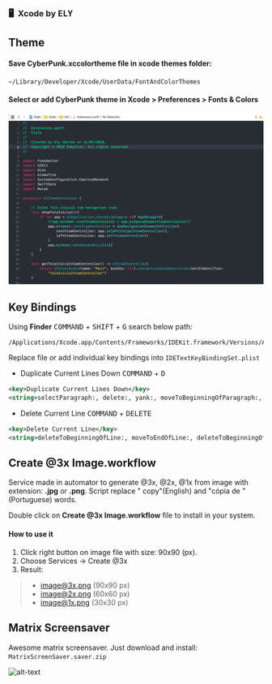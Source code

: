 ### :desktop_computer:&nbsp; Xcode by <kbd>ELY</kbd>

## Theme

#### Save **CyberPunk.xccolortheme** file in xcode themes folder: #### 

```
~/Library/Developer/Xcode/UserData/FontAndColorThemes
```

#### Select or add CyberPunk theme in **Xcode > Preferences > Fonts & Colors** #### 

![CyberPunkThemeImage](/CyberPunkThemeImage.png)

## Key Bindings

Using **Finder** <kbd>COMMAND</kbd> + <kbd>SHIFT</kbd> + <kbd>G</kbd> search below path:

```
/Applications/Xcode.app/Contents/Frameworks/IDEKit.framework/Versions/A/Resources/
```

Replace file or add individual key bindings into ```IDETextKeyBindingSet.plist```

- Duplicate Current Lines Down <kbd>COMMAND</kbd> + <kbd>D</kbd>
  
```xml  
<key>Duplicate Current Lines Down</key>
<string>selectParagraph:, delete:, yank:, moveToBeginningOfParagraph:, yank:, moveUp:, moveToEndOfParagraph:</string>
```

- Delete Current Line <kbd>COMMAND</kbd> + <kbd>DELETE</kbd>

```xml  
<key>Delete Current Line</key>
<string>deleteToBeginningOfLine:, moveToEndOfLine:, deleteToBeginningOfLine:, deleteBackward:, moveDown:,moveToBeginningOfLine:</string>
```

## Create @3x Image.workflow

Service made in automator to generate @3x, @2x, @1x from image with extension: **.jpg** or **.png**. Script replace " copy"(English) and "cópia de "(Portuguese) words.

Double click on **Create @3x Image.workflow** file to install in your system.

#### How to use it

1. Click right button on image file with size: 90x90 (px).
2. Choose Services → Create @3x
3. Result: 

> - image@3x.png 	(90x90 px)
> - image@2x.png 	(60x60 px)
> - image@1x.png 	(30x30 px)

## Matrix Screensaver

Awesome matrix screensaver. Just download and install: ```MatrixScreenSaver.saver.zip```

![alt-text](https://github.com/ElyDantas/Apple-Developer-Sugarry/blob/master/MatrixScreenSaver.gif?raw=true)
